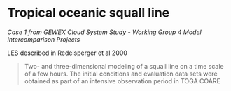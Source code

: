 # Tropical oceanic squall line

*Case 1 from GEWEX Cloud System Study - Working Group 4 Model Intercomparison
Projects*

LES described in Redelsperger et al 2000

> Two- and three-dimensional modeling of a squall line on a time scale of a few
hours. The initial conditions and evaluation data sets were obtained as part of
an intensive observation period in TOGA COARE
